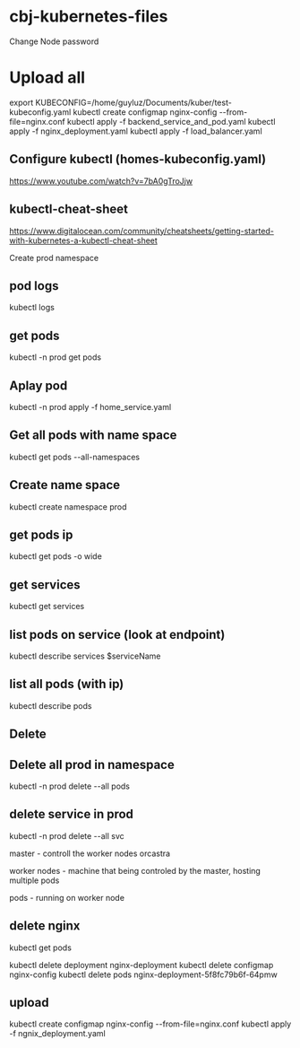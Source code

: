 # cbj-kubernetes-files

Change Node password




# Upload all 
export KUBECONFIG=/home/guyluz/Documents/kuber/test-kubeconfig.yaml 
kubectl create configmap nginx-config --from-file=nginx.conf
kubectl apply -f backend_service_and_pod.yaml
kubectl apply -f nginx_deployment.yaml
kubectl apply -f load_balancer.yaml


## Configure kubectl (homes-kubeconfig.yaml)
https://www.youtube.com/watch?v=7bA0gTroJjw


## kubectl-cheat-sheet
https://www.digitalocean.com/community/cheatsheets/getting-started-with-kubernetes-a-kubectl-cheat-sheet


Create prod namespace

## pod logs 
kubectl logs

## get pods 
kubectl -n prod get pods

## Aplay pod
kubectl -n prod apply -f home_service.yaml

## Get all pods with name space
kubectl get pods --all-namespaces


## Create name space
kubectl create namespace prod


## get pods ip
kubectl get pods -o wide

## get services
kubectl get services

## list pods on service  (look at endpoint)
kubectl describe services $serviceName

## list all pods (with ip)
kubectl describe pods


Delete
---
## Delete all prod in namespace
kubectl -n prod delete --all pods

## delete service in prod
kubectl -n prod delete --all svc




master - controll the worker nodes orcastra

worker nodes - machine that being controled by the master, hosting multiple pods 

pods - running on worker node 




## delete nginx 
kubectl get pods

kubectl delete deployment nginx-deployment
kubectl delete configmap nginx-config
kubectl delete pods nginx-deployment-5f8fc79b6f-64pmw

## upload
kubectl create configmap nginx-config --from-file=nginx.conf
kubectl apply -f ngnix_deployment.yaml